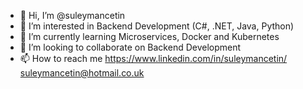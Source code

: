 - 👋 Hi, I’m @suleymancetin
- 👀 I’m interested in Backend Development (C#, .NET, Java, Python)
- 🌱 I’m currently learning Microservices, Docker and Kubernetes
- 💞️ I’m looking to collaborate on Backend Development
- 📫 How to reach me 
https://www.linkedin.com/in/suleymancetin/
suleymancetin@hotmail.co.uk
